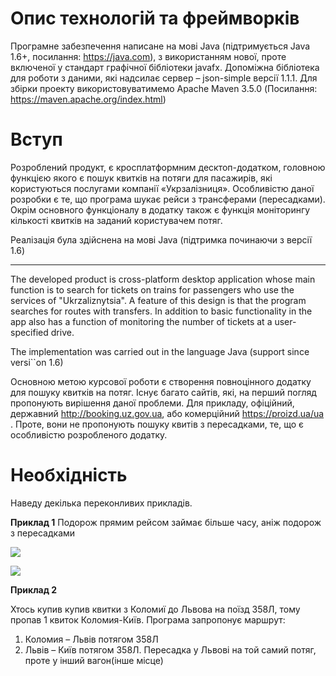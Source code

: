 # Опис технологій та фреймворків

Програмне забезпечення написане на мові Java (підтримується Java 1.6+, посилання: https://java.com), з використанням нової, проте включеної у стандарт графічної бібліотеки javafx.
Допоміжна бібліотека для роботи з даними, які надсилає сервер – json-simple версії 1.1.1.
Для збірки проекту використовуватимемо Apache Maven 3.5.0 (Посилання: https://maven.apache.org/index.html) 

# Вступ
Розроблений продукт, є кросплатформним десктоп-додатком, головною функцією якого є пошук квитків на потяги для пасажирів, які користуються послугами компанії «Укрзалізниця».
Особливістю даної розробки є те, що програма шукає рейси з трансферами (пересадками).
Окрім основного функціоналу в додатку також є функція моніторингу кількості квитків на заданий користувачем потяг.

Реалізація була здійснена на мові Java (підтримка починаючи з версії 1.6)

***

The developed product is cross-platform desktop application whose main function is to search for tickets on trains for passengers who use the services of "Ukrzaliznytsia".
A feature of this design is that the program searches for routes with transfers.
In addition to basic functionality in the app also has a function of monitoring the number of tickets at a user-specified drive.

The implementation was carried out in the language Java (support since versi``on 1.6)


Основною метою курсової роботи є створення повноцінного додатку для пошуку квитків на потяг. Існує багато сайтів, які, на перший погляд пропонують вирішення даної проблеми. Для прикладу, офіційний, державний http://booking.uz.gov.ua, або комерційний https://proizd.ua/ua . Проте, вони не пропонують пошуку квитів з пересадками, те,  що є особливістю розробленого додатку.

# Необхідність
Наведу декілька переконливих прикладів.

**Приклад 1** Подорож прямим рейсом займає більше часу, аніж подорож з пересадками

![](https://image.prntscr.com/image/k0z5yp7wQI6xtL45i0x7ow.png)

![](https://image.prntscr.com/image/nHF4rANLTneeCoLXiWBFYA.png)

**Приклад 2** 

Хтось купив купив квитки з Коломиї до Львова на поїзд 358Л, тому пропав 1 квиток  Коломия-Київ. Програма запропонує маршрут:
1)	 Коломия – Львів потягом 358Л
2)	 Львів – Київ потягом 358Л. Пересадка у Львові на той самий потяг, проте у інший вагон(інше місце)

